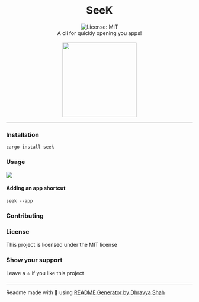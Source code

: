 <div align="center">
<h1 align="center"><b>SeeK</b></h1>
<img alt="License: MIT" src="https://img.shields.io/badge/License-MIT-yellow.svg" /><br>
A cli for quickly opening you apps!<br><br>
<img src="https://media.discordapp.net/attachments/951061697500708865/1010201242926059581/unknown.png" height="200px" />
</div>

***
### Installation
```
cargo install seek
```

### Usage
![](https://us-east-1.tixte.net/uploads/img.yashverma.me/WindowsTerminal_4lTQDTaDGY.gif)

#### Adding an app shortcut
```
seek --app
```

### Contributing

### License
This project is licensed under the MIT license
### Show your support
Leave a ⭐ if you like this project

***
Readme made with 💖 using [README Generator by Dhravya Shah](https://github.com/Dhravya/readme-generator)
